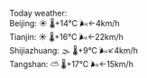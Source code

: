 Today weather:  
Beijing: ☀️   🌡️+14°C 🌬️←4km/h  
Tianjin: ☀️   🌡️+16°C 🌬️←22km/h  
Shijiazhuang: 🌫  🌡️+9°C 🌬️↙4km/h  
Tangshan: ⛅️  🌡️+17°C 🌬️←15km/h  

